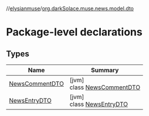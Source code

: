 //[elysianmuse](../../index.md)/[org.darkSolace.muse.news.model.dto](index.md)

# Package-level declarations

## Types

| Name                                           | Summary                                                       |
|------------------------------------------------|---------------------------------------------------------------|
| [NewsCommentDTO](-news-comment-d-t-o/index.md) | [jvm]<br>class [NewsCommentDTO](-news-comment-d-t-o/index.md) |
| [NewsEntryDTO](-news-entry-d-t-o/index.md)     | [jvm]<br>class [NewsEntryDTO](-news-entry-d-t-o/index.md)     |
